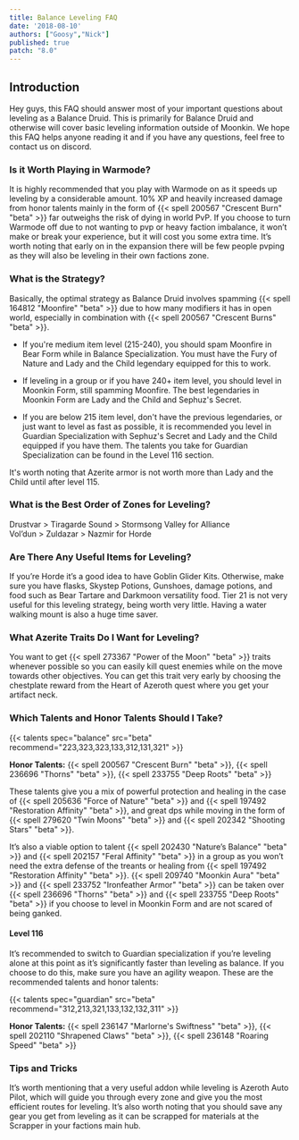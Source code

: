 ```yaml
---
title: Balance Leveling FAQ
date: '2018-08-10'
authors: ["Goosy","Nick"]
published: true
patch: "8.0"
---
```



## Introduction

Hey guys, this FAQ should answer most of your important questions about leveling as a Balance Druid. This is primarily for Balance Druid and otherwise will cover basic leveling information outside of Moonkin. We hope this FAQ helps anyone reading it and if you have any questions, feel free to contact us on discord.


### Is it Worth Playing in Warmode?

It is highly recommended that you play with Warmode on as it speeds up leveling by a considerable amount. 10% XP and heavily increased damage from honor talents mainly in the form of {{< spell 200567 "Crescent Burn" "beta" >}} far outweighs the risk of dying in world PvP. If you choose to turn Warmode off due to not wanting to pvp or heavy faction imbalance, it won’t make or break your experience, but it will cost you some extra time. It’s worth noting that early on in the expansion there will be few people pvping as they will also be leveling in their own factions zone.


### What is the Strategy?

Basically, the optimal strategy as Balance Druid involves spamming {{< spell 164812 "Moonfire" "beta" >}} due to how many modifiers it has in open world, especially in combination with {{< spell 200567 "Crescent Burns" "beta" >}}. 

- If you're medium item level (215-240), you should spam Moonfire in Bear Form while in Balance Specialization. You must have the Fury of Nature and Lady and the Child legendary equipped for this to work.

- If leveling in a group or if you have 240+ item level, you should level in Moonkin Form, still spamming Moonfire. The best legendaries in Moonkin Form are Lady and the Child and Sephuz's Secret.

- If you are below 215 item level, don't have the previous legendaries, or just want to level as fast as possible, it is recommended you level in Guardian Specialization with Sephuz's Secret and Lady and the Child equipped if you have them. The talents you take for Guardian Specialization can be found in the Level 116 section.

It's worth noting that Azerite armor is not worth more than Lady and the Child until after level 115.


### What is the Best Order of Zones for Leveling?

Drustvar > Tiragarde Sound > Stormsong Valley for Alliance <br>
Vol’dun > Zuldazar > Nazmir for Horde


### Are There Any Useful Items for Leveling?

If you’re Horde it’s a good idea to have Goblin Glider Kits. Otherwise, make sure you have flasks, Skystep Potions, Gunshoes, damage potions, and food such as Bear Tartare and Darkmoon versatility food. Tier 21 is not very useful for this leveling strategy, being worth very little. Having a water walking mount is also a huge time saver.


### What Azerite Traits Do I Want for Leveling?

You want to get {{< spell 273367 "Power of the Moon" "beta" >}} traits whenever possible so you can easily kill quest enemies while on the move towards other objectives. You can get this trait very early by choosing the chestplate reward from the Heart of Azeroth quest where you get your artifact neck. 


### Which Talents and Honor Talents Should I Take?

{{< talents spec="balance" src="beta" recommend="223,323,323,133,312,131,321" >}}

**Honor Talents:** {{< spell 200567 "Crescent Burn" "beta" >}}, {{< spell 236696 "Thorns" "beta" >}}, {{< spell 233755 "Deep Roots" "beta" >}}

These talents give you a mix of powerful protection and healing in the case of {{< spell 205636 "Force of Nature" "beta" >}} and {{< spell 197492 "Restoration Affinity" "beta" >}}, and great dps while moving in the form of {{< spell 279620 "Twin Moons" "beta" >}} and {{< spell 202342 "Shooting Stars" "beta" >}}.

It’s also a viable option to talent {{< spell 202430 "Nature’s Balance" "beta" >}} and {{< spell 202157 "Feral Affinity" "beta" >}} in a group as you won’t need the extra defense of the treants or healing from {{< spell 197492 "Restoration Affinity" "beta" >}}. {{< spell 209740 "Moonkin Aura" "beta" >}} and {{< spell 233752 "Ironfeather Armor" "beta" >}} can be taken over {{< spell 236696 "Thorns" "beta" >}} and {{< spell 233755 "Deep Roots" "beta" >}} if you choose to level in Moonkin Form and are not scared of being ganked.

#### Level 116

It’s recommended to switch to Guardian specialization if you’re leveling alone at this point as it’s significantly faster than leveling as balance. If you choose to do this, make sure you have an agility weapon. These are the recommended talents and honor talents: 

{{< talents spec="guardian" src="beta" recommend="312,213,321,133,132,132,311" >}}

**Honor Talents:** {{< spell 236147 "Marlorne's Swiftness" "beta" >}}, {{< spell 202110 "Shrapened Claws" "beta" >}}, {{< spell 236148 "Roaring Speed" "beta" >}}

### Tips and Tricks

It’s worth mentioning that a very useful addon while leveling is Azeroth Auto Pilot, which will guide you through every zone and give you the most efficient routes for leveling.
It’s also worth noting that you should save any gear you get from leveling as it can be scrapped for materials at the Scrapper in your factions main hub.

